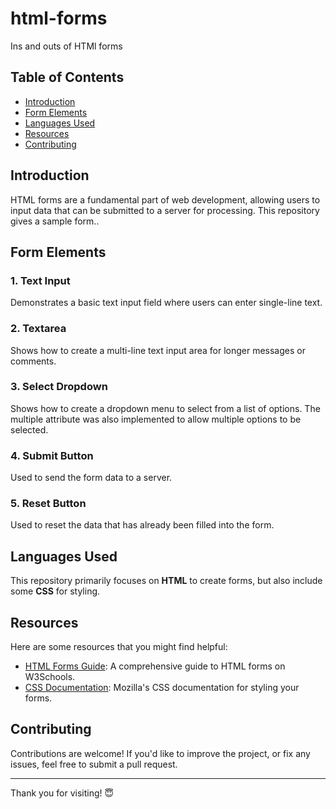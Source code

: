# html-forms
Ins and outs of HTMl forms

## Table of Contents

- [Introduction](#introduction)
- [Form Elements](#form-elements)
- [Languages Used](#languages-used)
- [Resources](#resources)
- [Contributing](#contributing)

## Introduction

HTML forms are a fundamental part of web development, allowing users to input data that can be submitted to a server for processing. This repository gives a sample form..

## Form Elements

### 1. Text Input
Demonstrates a basic text input field where users can enter single-line text.

### 2. Textarea
Shows how to create a multi-line text input area for longer messages or comments.

### 3. Select Dropdown
Shows how to create a dropdown menu to select from a list of options. The multiple attribute was also implemented to allow multiple options to be selected.

### 4. Submit Button
Used to send the form data to a server.

### 5. Reset Button
Used to reset the data that has already been filled into the form.

## Languages Used

This repository primarily focuses on **HTML** to create forms, but also include some **CSS** for styling.

## Resources

Here are some resources that you might find helpful:

- [HTML Forms Guide](https://www.w3schools.com/html/html_forms.asp): A comprehensive guide to HTML forms on W3Schools.
- [CSS Documentation](https://developer.mozilla.org/en-US/docs/Web/CSS): Mozilla's CSS documentation for styling your forms.

## Contributing

Contributions are welcome! If you'd like to improve the project, or fix any issues, feel free to submit a pull request.

---

Thank you for visiting! 😇
